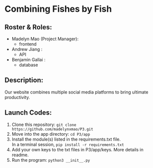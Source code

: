 # Combining Fishes by Fish
## Roster & Roles:
* Madelyn Mao (Project Manager): 
  * frontend
* Andrew Jiang : 
  * API
* Benjamin Gallai : 
  * database
 
## Description:
Our website combines multiple social media platforms to bring ultimate productivity.

## Launch Codes:
1. Clone this repository: `git clone https://github.com/madelynxmao/P3.git`
2. Move into the app directory:  `cd P3/app`    
3. Install the module(s) listed in the requirements.txt file.  
In a terminal session, `pip install -r requirements.txt`
4. Add your own keys to the txt files in P3/app/keys. More details in readme.
5. Run the program: `python3 __init__.py`
